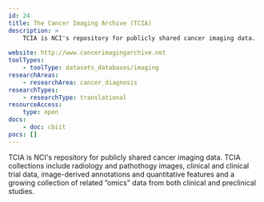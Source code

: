 ```yaml
---
id: 24
title: The Cancer Imaging Archive (TCIA)
description: > 
    TCIA is NCI's repository for publicly shared cancer imaging data.
    
website: http://www.cancerimagingarchive.net
toolTypes:
    - toolType: datasets_databases/imaging
researchAreas:
    - researchArea: cancer_diagnosis
researchTypes:
    - researchType: translational
resourceAccess:
    type: open
docs:
    - doc: cbiit
pocs: []        
---
```

TCIA is NCI's repository for publicly shared cancer imaging data. TCIA collections include radiology and pathothogy images, clinical and clinical trial data, image-derived annotations and quantitative features and a growing collection of related ”omics" data from both clinical and preclinical studies.